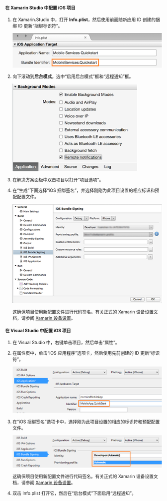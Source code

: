 #### 在 Xamarin Studio 中配置 iOS 项目
1. 在 Xamarin.Studio 中，打开 **Info.plist**，然后使用前面随新应用 ID 创建的捆绑 ID 更新“捆绑标识符”。

    ![](./media/app-service-mobile-xamarin-ios-configure-project/mobile-services-ios-push-21.png)  

2. 向下滚动到**后台模式**。选中“启用后台模式”框和“远程通知”框。

    ![](./media/app-service-mobile-xamarin-ios-configure-project/mobile-services-ios-push-22.png)  

3. 在解决方案面板中双击项目以打开“项目选项”。
4. 在“生成”下面选择“iOS 捆绑签名”，并选择刚刚为此项目设置的相应标识和预配配置文件。

   ![](./media/app-service-mobile-xamarin-ios-configure-project/mobile-services-ios-push-20.png)  


   这确保项目使用新配置文件进行代码签名。有关正式的 Xamarin 设备设置文档，请参阅 [Xamarin 设备设置]。

#### 在 Visual Studio 中配置 iOS 项目
1. 在 Visual Studio 中，右键单击项目，然后单击“属性”。
2. 在属性页中，单击“iOS 应用程序”选项卡，然后使用先前创建的 ID 更新“标识符”。

    ![](./media/app-service-mobile-xamarin-ios-configure-project/mobile-services-ios-push-23.png)  

3. 在“iOS 捆绑签名”选项卡中，选择刚为此项目设置的相应的标识符和预配配置文件。

    ![](./media/app-service-mobile-xamarin-ios-configure-project/mobile-services-ios-push-24.png)  


    这确保项目使用新配置文件进行代码签名。有关正式的 Xamarin 设备设置文档，请参阅 [Xamarin 设备设置]。
4. 双击 Info.plist 打开它，然后在“后台模式”下面启用“远程通知”。

[Xamarin 设备设置]: http://developer.xamarin.com/guides/ios/getting_started/installation/device_provisioning/

<!---HONumber=Mooncake_0116_2017-->